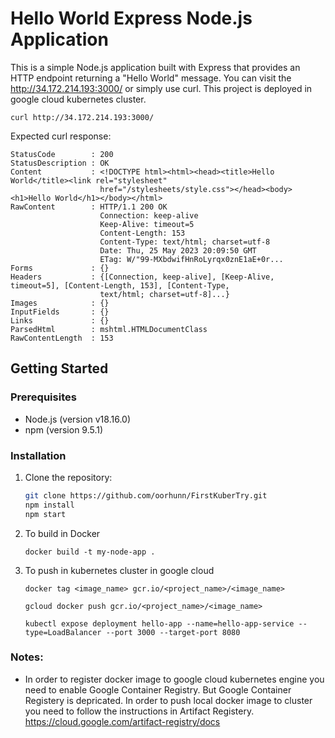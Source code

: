 # Hello World Express Node.js Application

This is a simple Node.js application built with Express that provides an HTTP endpoint returning a "Hello World" message. You can visit the http://34.172.214.193:3000/ or simply use curl. This project is deployed in google cloud kubernetes cluster.

```
curl http://34.172.214.193:3000/
```

Expected curl response:

```
StatusCode        : 200
StatusDescription : OK
Content           : <!DOCTYPE html><html><head><title>Hello World</title><link rel="stylesheet"
                    href="/stylesheets/style.css"></head><body><h1>Hello World</h1></body></html>
RawContent        : HTTP/1.1 200 OK
                    Connection: keep-alive
                    Keep-Alive: timeout=5
                    Content-Length: 153
                    Content-Type: text/html; charset=utf-8
                    Date: Thu, 25 May 2023 20:09:50 GMT
                    ETag: W/"99-MXbdwifHnRoLyrqx0znE1aE+0r...
Forms             : {}
Headers           : {[Connection, keep-alive], [Keep-Alive, timeout=5], [Content-Length, 153], [Content-Type,
                    text/html; charset=utf-8]...}
Images            : {}
InputFields       : {}
Links             : {}
ParsedHtml        : mshtml.HTMLDocumentClass
RawContentLength  : 153
```

## Getting Started

### Prerequisites

- Node.js (version v18.16.0)
- npm (version 9.5.1)

### Installation

1. Clone the repository:

   ```bash
   git clone https://github.com/oorhunn/FirstKuberTry.git
   npm install
   npm start
   ```
2. To build in Docker
    ```
    docker build -t my-node-app .
    ```

3. To push in kubernetes cluster in google cloud 
    ```
    docker tag <image_name> gcr.io/<project_name>/<image_name>

    gcloud docker push gcr.io/<project_name>/<image_name>

    kubectl expose deployment hello-app --name=hello-app-service --type=LoadBalancer --port 3000 --target-port 8080
    ```

### Notes:

- In order to register docker image to google cloud kubernetes engine you need to enable Google Container Registry. But Google Container Registery is depricated. In order to push local docker image to cluster you need to follow the instructions in Artifact Registery. https://cloud.google.com/artifact-registry/docs
    


